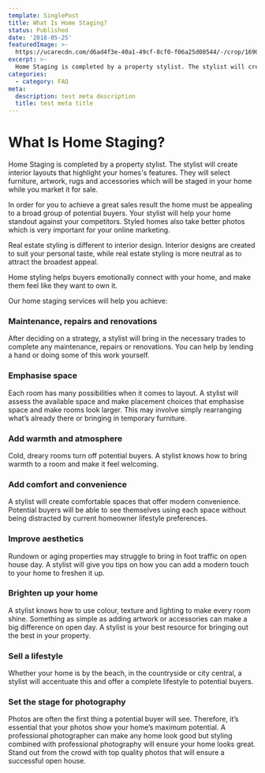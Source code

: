 ```yaml
---
template: SinglePost
title: What Is Home Staging?
status: Published
date: '2018-05-25'
featuredImage: >-
  https://ucarecdn.com/d6ad4f3e-40a1-49cf-8cf0-f06a25d08544/-/crop/1690x1484/0,882/-/preview/
excerpt: >-
  Home Staging is completed by a property stylist. The stylist will create interior layouts that highlight your homes's features. They will select furniture, artwork, rugs and accessories which will be staged in your home while you market it for sale. 
categories:
  - category: FAQ
meta:
  description: test meta description
  title: test meta title
---
```

# What Is Home Staging?

Home Staging is completed by a property stylist. The stylist will create interior layouts that highlight your homes's features. They will select furniture, artwork, rugs and accessories which will be staged in your home while you market it for sale. 

In order for you to achieve a great sales result the home must be appealing to a broad group of potential buyers. Your stylist will help your home standout against your competitors. Styled homes also take better photos which is very important for your online marketing.

Real estate styling is different to interior design. Interior designs are created to suit your personal taste, while real estate styling is more neutral as to attract the broadest appeal.

Home styling helps buyers emotionally connect with your home, and make them feel like they want to own it.

Our home staging services will help you achieve:


### Maintenance, repairs and renovations

After deciding on a strategy, a stylist will bring in the necessary trades to complete any maintenance, repairs or renovations. You can help by lending a hand or doing some of this work yourself.

### Emphasise space

Each room has many possibilities when it comes to layout. A stylist will assess the available space and make placement choices that emphasise space and make rooms look larger. This may involve simply rearranging what’s already there or bringing in temporary furniture.

### Add warmth and atmosphere

Cold, dreary rooms turn off potential buyers. A stylist knows how to bring warmth to a room and make it feel welcoming.

### Add comfort and convenience
A stylist will create comfortable spaces that offer modern convenience. Potential buyers will be able to see themselves using each space without being distracted by current homeowner lifestyle preferences.

### Improve aesthetics

Rundown or aging properties may struggle to bring in foot traffic on open house day. A stylist will give you tips on how you can add a modern touch to your home to freshen it up.

### Brighten up your home

A stylist knows how to use colour, texture and lighting to make every room shine. Something as simple as adding artwork or accessories can make a big difference on open day. A stylist is your best resource for bringing out the best in your property.

### Sell a lifestyle

Whether your home is by the beach, in the countryside or city central, a stylist will accentuate this and offer a complete lifestyle to potential buyers.
### Set the stage for photography

Photos are often the first thing a potential buyer will see. Therefore, it’s essential that your photos show your home’s maximum potential. A professional photographer can make any home look good but styling combined with professional photography will ensure your home looks great. Stand out from the crowd with top quality photos that will ensure a successful open house.